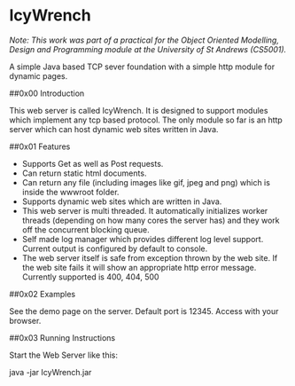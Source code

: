 # IcyWrench

_Note: This work was part of a practical for the Object Oriented Modelling, Design and Programming module at the University of St Andrews (CS5001)._

A simple Java based TCP sever foundation with a simple http module for dynamic pages.

##0x00 Introduction

This web server is called IcyWrench. It is designed to support 
modules which implement any tcp based protocol. The only module so far is an http server
which can host dynamic web sites written in Java.

##0x01 Features

- Supports Get as well as Post requests.
- Can return static html documents.
- Can return any file (including images like gif, jpeg and png) which is inside the wwwroot folder.
- Supports dynamic web sites which are written in Java. 
- This web server is multi threaded. It automatically initializes worker threads (depending on 
  how many cores the server has) and they work off the concurrent blocking queue.
- Self made log manager which provides different log level support. Current
  output is configured by default to console. 
- The web server itself is safe from exception thrown by the web site. If the web site fails it will show an 
  appropriate http error message. Currently supported is 400, 404, 500
  
##0x02 Examples

See the demo page on the server. Default port is 12345. Access with your browser.

##0x03 Running Instructions

Start the Web Server like this:

java -jar IcyWrench.jar

